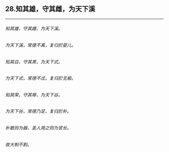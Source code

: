 ## 28.知其雄，守其雌，为天下溪
---


###### 知其雄，守其雌，为天下溪。

###### 为天下溪，常德不离，复归於婴儿。

###### 知其白，守其黑，为天下式。

###### 为天下式，常德不忒，复归於无极。

###### 知其荣，守其辱，为天下谷。

###### 为天下谷，常德乃足，复归於朴。

###### 朴散则为器，圣人用之则为官长。

###### 故大制不割。

######  

